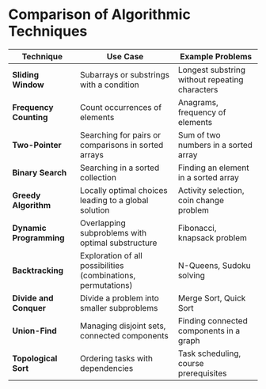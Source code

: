 # Comparison of Algorithmic Techniques

| **Technique**          | **Use Case**                                      | **Example Problems**                           |
|------------------------|---------------------------------------------------|------------------------------------------------|
| **Sliding Window**      | Subarrays or substrings with a condition         | Longest substring without repeating characters |
| **Frequency Counting**  | Count occurrences of elements                    | Anagrams, frequency of elements               |
| **Two-Pointer**         | Searching for pairs or comparisons in sorted arrays | Sum of two numbers in a sorted array          |
| **Binary Search**       | Searching in a sorted collection                 | Finding an element in a sorted array           |
| **Greedy Algorithm**    | Locally optimal choices leading to a global solution | Activity selection, coin change problem       |
| **Dynamic Programming** | Overlapping subproblems with optimal substructure | Fibonacci, knapsack problem                   |
| **Backtracking**        | Exploration of all possibilities (combinations, permutations) | N-Queens, Sudoku solving                     |
| **Divide and Conquer**  | Divide a problem into smaller subproblems        | Merge Sort, Quick Sort                        |
| **Union-Find**          | Managing disjoint sets, connected components     | Finding connected components in a graph       |
| **Topological Sort**    | Ordering tasks with dependencies                 | Task scheduling, course prerequisites         |
